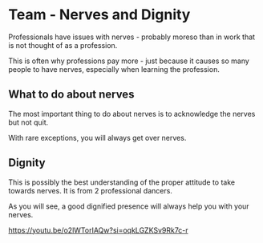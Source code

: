 # Team - Nerves and Dignity

Professionals have issues with nerves - probably moreso than in work that is not thought of as a profession.

This is often why professions pay more - just because it causes so many people to have nerves, especially when learning the profession.

## What to do about nerves

The most important thing to do about nerves is to acknowledge the nerves but not quit.

With rare exceptions, you will always get over nerves.

## Dignity

This is possibly the best understanding of the proper attitude to take towards nerves. It is from 2 professional dancers.

As you will see, a good dignified presence will always help you with your nerves.

https://youtu.be/o2lWTorIAQw?si=oqkLGZKSv9Rk7c-r
